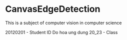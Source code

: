 # CanvasEdgeDetection
This is a subject of computer vision in computer science

20120201 - Student ID
Do hoa ung dung 20_23 - Class
